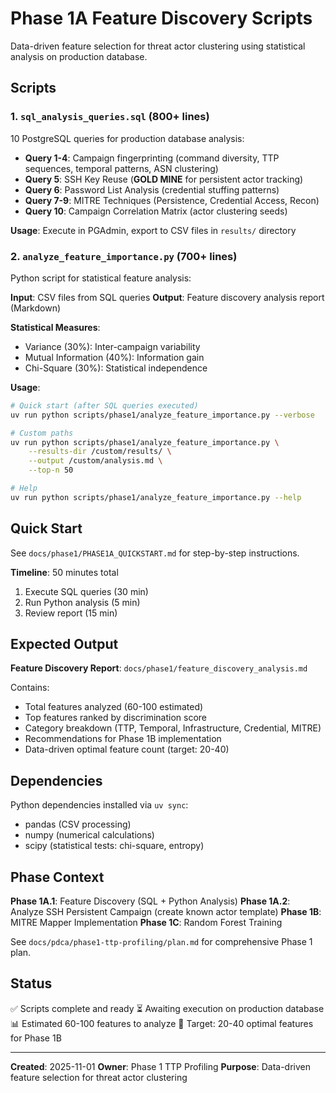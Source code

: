 # Phase 1A Feature Discovery Scripts

Data-driven feature selection for threat actor clustering using statistical analysis on production database.

## Scripts

### 1. `sql_analysis_queries.sql` (800+ lines)
10 PostgreSQL queries for production database analysis:

- **Query 1-4**: Campaign fingerprinting (command diversity, TTP sequences, temporal patterns, ASN clustering)
- **Query 5**: SSH Key Reuse (**GOLD MINE** for persistent actor tracking)
- **Query 6**: Password List Analysis (credential stuffing patterns)
- **Query 7-9**: MITRE Techniques (Persistence, Credential Access, Recon)
- **Query 10**: Campaign Correlation Matrix (actor clustering seeds)

**Usage**: Execute in PGAdmin, export to CSV files in `results/` directory

### 2. `analyze_feature_importance.py` (700+ lines)
Python script for statistical feature analysis:

**Input**: CSV files from SQL queries
**Output**: Feature discovery analysis report (Markdown)

**Statistical Measures**:
- Variance (30%): Inter-campaign variability
- Mutual Information (40%): Information gain
- Chi-Square (30%): Statistical independence

**Usage**:
```bash
# Quick start (after SQL queries executed)
uv run python scripts/phase1/analyze_feature_importance.py --verbose

# Custom paths
uv run python scripts/phase1/analyze_feature_importance.py \
    --results-dir /custom/results/ \
    --output /custom/analysis.md \
    --top-n 50

# Help
uv run python scripts/phase1/analyze_feature_importance.py --help
```

## Quick Start

See `docs/phase1/PHASE1A_QUICKSTART.md` for step-by-step instructions.

**Timeline**: 50 minutes total
1. Execute SQL queries (30 min)
2. Run Python analysis (5 min)
3. Review report (15 min)

## Expected Output

**Feature Discovery Report**: `docs/phase1/feature_discovery_analysis.md`

Contains:
- Total features analyzed (60-100 estimated)
- Top features ranked by discrimination score
- Category breakdown (TTP, Temporal, Infrastructure, Credential, MITRE)
- Recommendations for Phase 1B implementation
- Data-driven optimal feature count (target: 20-40)

## Dependencies

Python dependencies installed via `uv sync`:
- pandas (CSV processing)
- numpy (numerical calculations)
- scipy (statistical tests: chi-square, entropy)

## Phase Context

**Phase 1A.1**: Feature Discovery (SQL + Python Analysis)
**Phase 1A.2**: Analyze SSH Persistent Campaign (create known actor template)
**Phase 1B**: MITRE Mapper Implementation
**Phase 1C**: Random Forest Training

See `docs/pdca/phase1-ttp-profiling/plan.md` for comprehensive Phase 1 plan.

## Status

✅ Scripts complete and ready
⏳ Awaiting execution on production database
📊 Estimated 60-100 features to analyze
🎯 Target: 20-40 optimal features for Phase 1B

---

**Created**: 2025-11-01
**Owner**: Phase 1 TTP Profiling
**Purpose**: Data-driven feature selection for threat actor clustering
